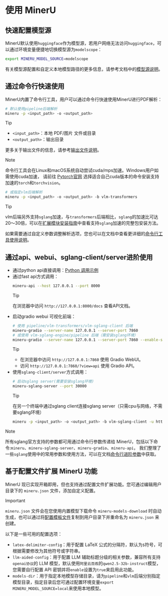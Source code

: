# 使用 MinerU

## 快速配置模型源
MinerU默认使用`huggingface`作为模型源，若用户网络无法访问`huggingface`，可以通过环境变量便捷地切换模型源为`modelscope`：
```bash
export MINERU_MODEL_SOURCE=modelscope
```
有关模型源配置和自定义本地模型路径的更多信息，请参考文档中的[模型源说明](./model_source.md)。

## 通过命令行快速使用
MinerU内置了命令行工具，用户可以通过命令行快速使用MinerU进行PDF解析：
```bash
# 默认使用pipeline后端解析
mineru -p <input_path> -o <output_path>
```
> [!TIP]
> - `<input_path>`：本地 PDF/图片 文件或目录
> - `<output_path>`：输出目录
> 
> 更多关于输出文件的信息，请参考[输出文件说明](../reference/output_files.md)。

> [!NOTE]
> 命令行工具会在Linux和macOS系统自动尝试cuda/mps加速。Windows用户如需使用cuda加速，
> 请前往 [Pytorch官网](https://pytorch.org/get-started/locally/) 选择适合自己cuda版本的命令安装支持加速的`torch`和`torchvision`。

```bash
# 或指定vlm后端解析
mineru -p <input_path> -o <output_path> -b vlm-transformers
```
> [!TIP]
> vlm后端另外支持`sglang`加速，与`transformers`后端相比，`sglang`的加速比可达20～30倍，可以在[扩展模块安装指南](../quick_start/extension_modules.md)中查看支持`sglang`加速的完整包安装方法。

如果需要通过自定义参数调整解析选项，您也可以在文档中查看更详细的[命令行工具使用说明](./cli_tools.md)。

## 通过api、webui、sglang-client/server进阶使用

- 通过python api直接调用：[Python 调用示例](https://github.com/opendatalab/MinerU/blob/master/demo/demo.py)
- 通过fast api方式调用：
  ```bash
  mineru-api --host 127.0.0.1 --port 8000
  ```
  >[!TIP]
  >在浏览器中访问 `http://127.0.0.1:8000/docs` 查看API文档。
- 启动gradio webui 可视化前端：
  ```bash
  # 使用 pipeline/vlm-transformers/vlm-sglang-client 后端
  mineru-gradio --server-name 127.0.0.1 --server-port 7860
  # 或使用 vlm-sglang-engine/pipeline 后端（需安装sglang环境）
  mineru-gradio --server-name 127.0.0.1 --server-port 7860 --enable-sglang-engine true
  ```
  >[!TIP]
  > 
  >- 在浏览器中访问 `http://127.0.0.1:7860` 使用 Gradio WebUI。
  >- 访问 `http://127.0.0.1:7860/?view=api` 使用 Gradio API。
- 使用`sglang-client/server`方式调用：
  ```bash
  # 启动sglang server(需要安装sglang环境)
  mineru-sglang-server --port 30000
  ``` 
  >[!TIP]
  >在另一个终端中通过sglang client连接sglang server（只需cpu与网络，不需要sglang环境）
  > ```bash
  > mineru -p <input_path> -o <output_path> -b vlm-sglang-client -u http://127.0.0.1:30000
  > ```

> [!NOTE]
> 所有sglang官方支持的参数都可用通过命令行参数传递给 MinerU，包括以下命令:`mineru`、`mineru-sglang-server`、`mineru-gradio`、`mineru-api`，
> 我们整理了一些`sglang`使用中的常用参数和使用方法，可以在文档[命令行进阶参数](./advanced_cli_parameters.md)中获取。

## 基于配置文件扩展 MinerU 功能

MinerU 现已实现开箱即用，但也支持通过配置文件扩展功能。您可通过编辑用户目录下的 `mineru.json` 文件，添加自定义配置。

>[!IMPORTANT]
>`mineru.json` 文件会在您使用内置模型下载命令 `mineru-models-download` 时自动生成，也可以通过将[配置模板文件](https://github.com/opendatalab/MinerU/blob/master/mineru.template.json)复制到用户目录下并重命名为 `mineru.json` 来创建。  

以下是一些可用的配置选项： 

- `latex-delimiter-config`：用于配置 LaTeX 公式的分隔符，默认为`$`符号，可根据需要修改为其他符号或字符串。
- `llm-aided-config`：用于配置 LLM 辅助标题分级的相关参数，兼容所有支持`openai协议`的 LLM 模型，默认使用`阿里云百炼`的`qwen2.5-32b-instruct`模型，您需要自行配置 API 密钥并将`enable`设置为`true`来启用此功能。
- `models-dir`：用于指定本地模型存储目录，请为`pipeline`和`vlm`后端分别指定模型目录，指定目录后您可通过配置环境变量`export MINERU_MODEL_SOURCE=local`来使用本地模型。
